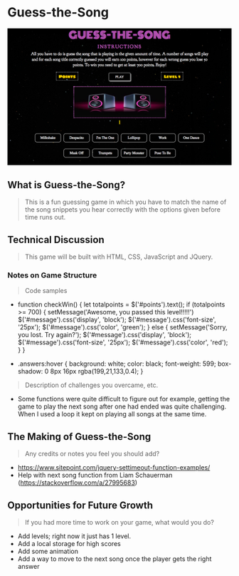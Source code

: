 # Guess-the-Song

![Image of Screenshot](https://github.com/seyesij/Project1-Game/blob/master/gamescreenshot.png)

## What is Guess-the-Song?

> This is a fun guessing game in which you have to match the name of the song snippets you hear correctly with the options given before time runs out.

## Technical Discussion

> This game will be built with HTML, CSS, JavaScript and JQuery.

### Notes on Game Structure

> Code samples
- function checkWin() {
  let totalpoints = $('#points').text();
  if (totalpoints >= 700) {
    setMessage('Awesome, you passed this level!!!!!')
    $('#message').css('display', 'block');
    $('#message').css('font-size', '25px');
    $('#message').css('color', 'green');
  } else {
    setMessage('Sorry, you lost. Try again?');
    $('#message').css('display', 'block');
    $('#message').css('font-size', '25px');
    $('#message').css('color', 'red');
  }
}

- .answers:hover {
  background: white;
  color: black;
  font-weight: 599;
  box-shadow: 0 8px 16px rgba(199,21,133,0.4);
}

> Description of challenges you overcame, etc.
- Some functions were quite difficult to figure out for example, getting the game to play the next song after one had ended was quite challenging. When I used a loop it kept on playing all songs at the same time.  

## The Making of Guess-the-Song

> Any credits or notes you feel you should add?
- https://www.sitepoint.com/jquery-settimeout-function-examples/
- Help with next song function from Liam Schauerman (https://stackoverflow.com/a/27995683)

## Opportunities for Future Growth

> If you had more time to work on your game, what would you do?
-	Add levels; right now it just has 1 level. 
-	Add a local storage for high scores
- Add some animation
- Add a way to move to the next song once the player gets the right answer

